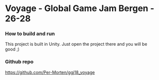 
# Voyage - Global Game Jam Bergen - 26-28


### How to build and run

This project is built in Unity. Just open the project there and you will be good ;)


### Github repo

https://github.com/Per-Morten/ggj18_voyage
